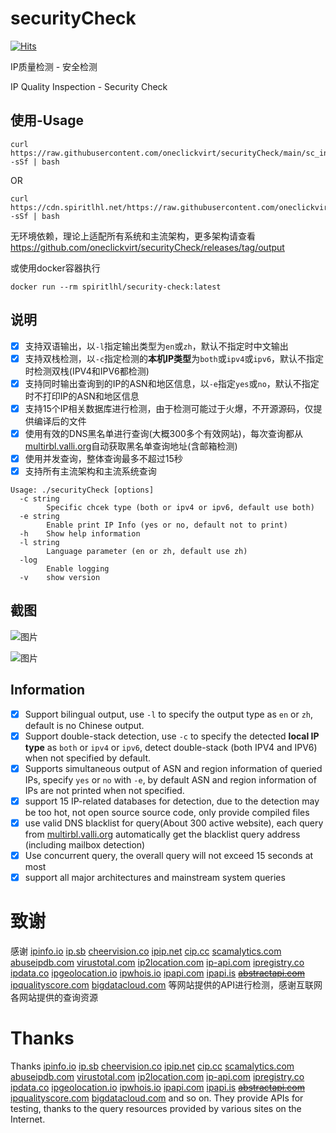 # securityCheck

[![Hits](https://hits.spiritlhl.net/securityCheck.svg?action=hit&title=Hits&title_bg=%23555555&count_bg=%230eecf8&edge_flat=false)](https://hits.spiritlhl.net)

IP质量检测 - 安全检测

IP Quality Inspection - Security Check

## 使用-Usage

```
curl https://raw.githubusercontent.com/oneclickvirt/securityCheck/main/sc_install.sh -sSf | bash
```

OR

```
curl https://cdn.spiritlhl.net/https://raw.githubusercontent.com/oneclickvirt/securityCheck/main/sc_install.sh -sSf | bash
```

无环境依赖，理论上适配所有系统和主流架构，更多架构请查看 https://github.com/oneclickvirt/securityCheck/releases/tag/output

或使用docker容器执行

```
docker run --rm spiritlhl/security-check:latest
```

## 说明

- [x] 支持双语输出，以```-l```指定输出类型为```en```或```zh```，默认不指定时中文输出
- [x] 支持双栈检测，以```-c```指定检测的**本机IP类型**为```both```或```ipv4```或```ipv6```，默认不指定时检测双栈(IPV4和IPV6都检测)
- [x] 支持同时输出查询到的IP的ASN和地区信息，以```-e```指定```yes```或```no```，默认不指定时不打印IP的ASN和地区信息 
- [x] 支持15个IP相关数据库进行检测，由于检测可能过于火爆，不开源源码，仅提供编译后的文件
- [x] 使用有效的DNS黑名单进行查询(大概300多个有效网站)，每次查询都从[multirbl.valli.org](https://multirbl.valli.org/list/)自动获取黑名单查询地址(含邮箱检测)
- [x] 使用并发查询，整体查询最多不超过15秒
- [x] 支持所有主流架构和主流系统查询

```
Usage: ./securityCheck [options]
  -c string
        Specific chcek type (both or ipv4 or ipv6, default use both)
  -e string
        Enable print IP Info (yes or no, default not to print)
  -h    Show help information
  -l string
        Language parameter (en or zh, default use zh)
  -log
        Enable logging
  -v    show version
```

## 截图

![图片](https://github.com/oneclickvirt/securityCheck/assets/103393591/cd5d215b-2b67-486f-865f-c3e0d526aa34)

![图片](https://github.com/oneclickvirt/securityCheck/assets/103393591/ddf338f2-b82c-41be-b159-0b930b0f2797)

## Information

- [x] Support bilingual output, use ```-l``` to specify the output type as ```en``` or ```zh```, default is no Chinese output.
- [x] Support double-stack detection, use ```-c``` to specify the detected **local IP type** as ```both``` or ```ipv4``` or ```ipv6```, detect double-stack (both IPV4 and IPV6) when not specified by default.
- [x] Supports simultaneous output of ASN and region information of queried IPs, specify ```yes``` or ```no``` with ```-e```, by default ASN and region information of IPs are not printed when not specified. 
- [x] support 15 IP-related databases for detection, due to the detection may be too hot, not open source source code, only provide compiled files
- [x] use valid DNS blacklist for query(About 300 active website), each query from [multirbl.valli.org](https://multirbl.valli.org/list/) automatically get the blacklist query address (including mailbox detection)
- [x] Use concurrent query, the overall query will not exceed 15 seconds at most
- [x] support all major architectures and mainstream system queries

# 致谢

感谢 [ipinfo.io](https://ipinfo.io) [ip.sb](https://ip.sb) [cheervision.co](https://cheervision.co) [ipip.net](https://en.ipip.net) [cip.cc](http://www.cip.cc) [scamalytics.com](https://scamalytics.com) [abuseipdb.com](https://www.abuseipdb.com/) [virustotal.com](https://www.virustotal.com/) [ip2location.com](ip2location.com/) [ip-api.com](https://ip-api.com) [ipregistry.co](https://ipregistry.co/) [ipdata.co](https://ipdata.co/) [ipgeolocation.io](https://ipgeolocation.io) [ipwhois.io](https://ipwhois.io) [ipapi.com](https://ipapi.com/) [ipapi.is](https://ipapi.is/) ~~[abstractapi.com](https://abstractapi.com/)~~ [ipqualityscore.com](https://www.ipqualityscore.com/) [bigdatacloud.com](https://www.bigdatacloud.com/) 等网站提供的API进行检测，感谢互联网各网站提供的查询资源

# Thanks

Thanks [ipinfo.io](https://ipinfo.io) [ip.sb](https://ip.sb) [cheervision.co](https://cheervision.co) [ipip.net](https://en.ipip.net) [cip.cc](http://www.cip.cc) [scamalytics.com](https://scamalytics.com) [abuseipdb.com](https://www.abuseipdb.com/) [virustotal.com](https://www.virustotal.com/) [ip2location.com](ip2location.com/) [ip-api.com](https://ip-api.com) [ipregistry.co](https://ipregistry.co/) [ipdata.co](https://ipdata.co/) [ipgeolocation.io](https://ipgeolocation.io) [ipwhois.io](https://ipwhois.io) [ipapi.com](https://ipapi.com/) [ipapi.is](https://ipapi.is/) ~~[abstractapi.com](https://abstractapi.com/)~~ [ipqualityscore.com](https://www.ipqualityscore.com/) [bigdatacloud.com](https://www.bigdatacloud.com/) and so on. They provide APIs for testing, thanks to the query resources provided by various sites on the Internet.

